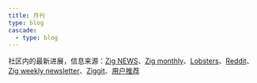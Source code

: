 ```yaml
---
title: 月刊
type: blog
cascade:
  - type: blog
---
```


社区内的最新进展，信息来源：[Zig NEWS](https://zig.news/top/month)、[Zig monthly](https://zigmonthly.org/)、[Lobsters](https://lobste.rs/t/zig)、[Reddit](https://www.reddit.com/r/Zig/)、[Zig weekly newsletter](https://discu.eu/weekly/zig/)、[Ziggit](https://ziggit.dev/)、[用户推荐](https://github.com/orgs/zigcc/discussions/new?category=%E4%BD%9C%E5%93%81%E5%88%86%E4%BA%AB)
